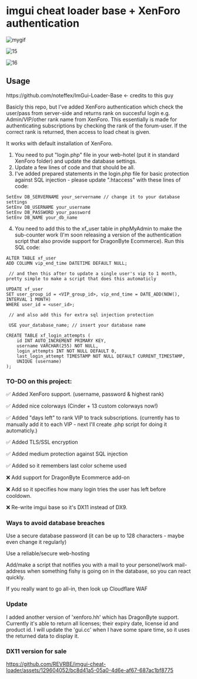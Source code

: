 <h1>imgui cheat loader base + XenForo authentication</h1>

![mygif](https://user-images.githubusercontent.com/129604052/235855892-db3e81d2-e405-4cb5-b940-488b3aa8df24.gif)

![15](https://user-images.githubusercontent.com/129604052/235858231-9499aefd-11c3-4e22-9c20-64a43c299629.PNG)

![16](https://user-images.githubusercontent.com/129604052/235858240-f2979213-082c-432c-9f59-01405428857b.PNG)
<h2>Usage</h2>
https://github.com/noteffex/ImGui-Loader-Base <- credits to this guy

Basicly this repo, but I've added XenForo authentication which check the user/pass from server-side and returns rank on succesful login e.g. Admin/VIP/other rank name from XenForo. This essentially is made for authenticating subscriptions by checking the rank of the forum-user. If the correct rank is returned, then access to load cheat is given.

It works with default installation of XenForo.

1. You need to put "login.php" file in your web-hotel (put it in standard XenForo folder) and update the database settings. 
2. Update a few lines of code and that should be all.
3. I've added prepared statements in the login.php file for basic protection against SQL injection - please update ".htaccess" with these lines of code:

```
SetEnv DB_SERVERNAME your_servername // change it to your database settings
SetEnv DB_USERNAME your_username
SetEnv DB_PASSWORD your_password
SetEnv DB_NAME your_db_name
```

4. You need to add this to the xf_user table in phpMyAdmin to make the sub-counter work (I'm soon releasing a version of the authentication script that also provide support for DragonByte Ecommerce). Run this SQL code:

```
ALTER TABLE xf_user
ADD COLUMN vip_end_time DATETIME DEFAULT NULL;

 // and then this after to update a single user's vip to 1 month, pretty simple to make a script that does this automaticly 

UPDATE xf_user
SET user_group_id = <VIP_group_id>, vip_end_time = DATE_ADD(NOW(), INTERVAL 1 MONTH)
WHERE user_id = <user_id>;

 // and also add this for extra sql injection protection
 
 USE your_database_name; // insert your database name

CREATE TABLE xf_login_attempts (
    id INT AUTO_INCREMENT PRIMARY KEY,
    username VARCHAR(255) NOT NULL,
    login_attempts INT NOT NULL DEFAULT 0,
    last_login_attempt TIMESTAMP NOT NULL DEFAULT CURRENT_TIMESTAMP,
    UNIQUE (username)
);
```

<h3>TO-DO on this project:</h3>
  ✅ Added XenForo support. (username, password & highest rank)
  
  ✅ Added nice colorways (Cinder + 13 custom colorways now!)
  
  ✅ Added "days left" to rank VIP to track subscriptions. (currently has to manually add it to each VIP - next I'll create .php script for doing it automaticly.)
  
  ✅ Added TLS/SSL encryption
  
  ✅ Added medium protection against SQL injection
  
  ✅ Added so it remembers last color scheme used

  ❌ Add support for DragonByte Ecommerce add-on
  
  ❌ Add so it specifies how many login tries the user has left before cooldown.

  ❌ Re-write imgui base so it's DX11 instead of DX9.

<h3>Ways to avoid database breaches</h3>

Use a secure database password (it can be up to 128 characters - maybe even change it regularly)

Use a reliable/secure web-hosting

Add/make a script that notifies you with a mail to your personel/work mail-address when something fishy is going on in the database, so you can react quickly.

If you really want to go all-in, then look up Cloudflare WAF

<h3>Update</h3>

I added another version of 'xenforo.hh' which has DragonByte support. Currently it's able to return all licenses; their expiry date, license id and product id. I will update the 'gui.cc' when I have some spare time, so it uses the returned data to display it. 

<h3>DX11 version for sale</h3>

https://github.com/REVRBE/imgui-cheat-loader/assets/129604052/bc8d41a5-05a0-4d6e-af67-687ac1bf8775
